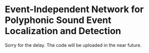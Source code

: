 # Event-Independent Network for Polyphonic Sound Event Localization and Detection
Sorry for the delay. The code will be uploaded in the near future.
